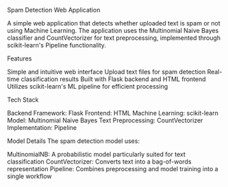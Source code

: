 Spam Detection Web Application

A simple web application that detects whether uploaded text is spam or not using Machine Learning. The application uses the Multinomial Naive Bayes classifier and CountVectorizer for text preprocessing, implemented through scikit-learn's Pipeline functionality.

Features

Simple and intuitive web interface
Upload text files for spam detection
Real-time classification results
Built with Flask backend and HTML frontend
Utilizes scikit-learn's ML pipeline for efficient processing

Tech Stack

Backend Framework: Flask
Frontend: HTML
Machine Learning: scikit-learn
Model: Multinomial Naive Bayes
Text Preprocessing: CountVectorizer
Implementation: Pipeline

Model Details
The spam detection model uses:

MultinomialNB: A probabilistic model particularly suited for text classification
CountVectorizer: Converts text into a bag-of-words representation
Pipeline: Combines preprocessing and model training into a single workflow
